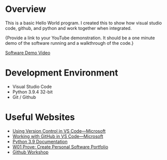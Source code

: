 # Overview

This is a basic Hello World program. I created this to show how visual studio code, github, and python and work together when integrated.

{Provide a link to your YouTube demonstration.  It should be a one minute demo of the software running and a walkthrough of the code.}

[Software Demo Video](http://youtube.link.goes.here)

# Development Environment

* Visual Studio Code
* Python 3.9.4 32-bit
* Git / Github


# Useful Websites
* [Using Version Control in VS Code—Microsoft](https://code.visualstudio.com/docs/editor/versioncontrol)
* [Working with GitHub in VS Code—Microsoft](https://code.visualstudio.com/docs/editor/github)
* [Python 3.9 Documentation](https://docs.python.org/3/)
* [W01 Prove: Create Personal Software Portfolio](https://byui-cse.github.io/cse310-course/lesson01/01-prove.html)
* [Github Workshop](https://video.byui.edu/media/t/1_zyyx43ke)